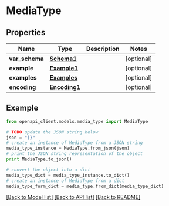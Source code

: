 # MediaType


## Properties
Name | Type | Description | Notes
------------ | ------------- | ------------- | -------------
**var_schema** | [**Schema1**](Schema1.md) |  | [optional] 
**example** | [**Example1**](Example1.md) |  | [optional] 
**examples** | [**Examples**](Examples.md) |  | [optional] 
**encoding** | [**Encoding1**](Encoding1.md) |  | [optional] 

## Example

```python
from openapi_client.models.media_type import MediaType

# TODO update the JSON string below
json = "{}"
# create an instance of MediaType from a JSON string
media_type_instance = MediaType.from_json(json)
# print the JSON string representation of the object
print MediaType.to_json()

# convert the object into a dict
media_type_dict = media_type_instance.to_dict()
# create an instance of MediaType from a dict
media_type_form_dict = media_type.from_dict(media_type_dict)
```
[[Back to Model list]](../README.md#documentation-for-models) [[Back to API list]](../README.md#documentation-for-api-endpoints) [[Back to README]](../README.md)


